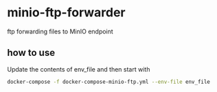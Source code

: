 # minio-ftp-forwarder
ftp forwarding files to MinIO endpoint

## how to use

Update the contents of env_file and then start with

```bash
docker-compose -f docker-compose-minio-ftp.yml --env-file env_file 
```
